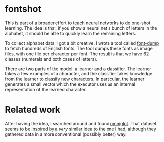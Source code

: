 # fontshot

This is part of a broader effort to teach neural networks to do one-shot learning. The idea is that, if you show a neural net a bunch of letters in the alphabet, it should be able to quickly learn the remaining letters.

To collect alphabet data, I got a bit creative. I wrote a tool called [font-dump](https://github.com/unixpickle/font-dump) to fetch hundreds of English fonts. The tool dumps these fonts as image files, with one file per character per font. The result is that we have 62 classes (numerals and both cases of letters).

There are two parts of the model: a learner and a classifier. The learner takes a few examples of a character, and the classifier takes knowledge from the learner to classify new characters. In particular, the learner generates a small vector which the executor uses as an internal representation of the learned character.

# Related work

After having the idea, I searched around and found [omniglot](https://github.com/brendenlake/omniglot). That dataset seems to be inspired by a *very* similar idea to the one I had, although they gathered data in a more conventional (possibly better) way.
